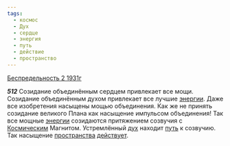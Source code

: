 ```yaml
---
tags:
  - космос
  - Дух
  - сердце
  - энергия
  - путь
  - действие
  - пространство
---
```


[Беспредельность 2 1931г](/agni/1931)

___512___
Созидание объединённым сердцем привлекает все мощи. Созидание объединённым духом привлекает все лучшие [энергии](/tag/#энергия). Даже все изобретения насыщены мощью объединения. Как же не принять созидание великого Плана как насыщение импульсом объединения! Так все мощные [энергии](/tag/#энергия) созидаются притяжением созвучия с [Космическим](/tag/#космос) Магнитом. Устремлённый [дух](/tag/#Дух) находит [путь](/tag/#путь) к созвучию. Так насыщение [пространства](/tag/#пространство) [действует](/tag/#действие).   

